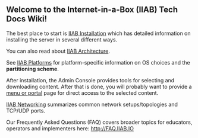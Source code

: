 ## Welcome to the Internet-in-a-Box (IIAB) Tech Docs Wiki!

The best place to start is [IIAB Installation](https://github.com/iiab/iiab/wiki/IIAB-Installation) which has detailed information on installing the server in several different ways.

You can also read about [IIAB Architecture](https://github.com/iiab/iiab/wiki/IIAB-Architecture).

See [IIAB Platforms](https://github.com/iiab/iiab/wiki/IIAB-Platforms) for platform-specific information on OS choices and the **partitioning scheme**.

After installation, the Admin Console provides tools for selecting and downloading content. After that is done, you will probably want to provide a [menu or portal](https://github.com/iiab/iiab/wiki/IIAB-Menuing) page for direct access to the selected content.

[IIAB Networking](https://github.com/iiab/iiab/wiki/IIAB-Networking) summarizes common network setups/topologies and TCP/UDP ports.

Our Frequently Asked Questions (FAQ) covers broader topics for educators, operators and implementers here: http://FAQ.IIAB.IO